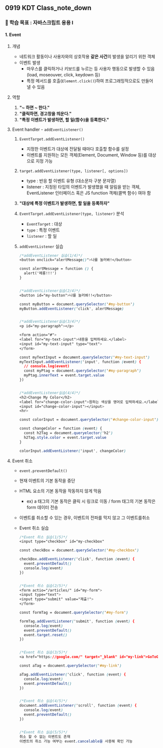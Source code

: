 ## 0919 KDT Class_note_down

### 🎯 학습 목표 : 자바스크립트 응용 I

#### 1.  Event

1. 개념
   - 네트워크 활동이나 사용자와의 상호작용 **같은 사건**의 발생을 알리기 위한 객체
   - 이벤트 발생
     - 마우스를 클릭하거나 키보드를 누르는 등 사용자 행동으로 발생할 수 있음(load, moseouver, click, keydown 등)
     - 특정 메서드를 호출(`Element.click()`)하여 프로그래밍적으로도 만들어 낼 수 있음



2. 역할

   1. **"~ 하면 ~ 한다."**
   2. **"클릭하면, 경고창을 띄운다."**
   3. **"특정 이벤트가 발생하면, 할 일(함수)을 등록한다."**

   

3. Event handler - `addEventListener()`

   1. `EventTarget.addEventListener()`

      - 지정한 이벤트가 대상에 전달될 때마다 호출할 함수를 설정
      - 이벤트를 지원하는 모든 객체(Element, Document, Window 등)를 대상으로 지정 가능

   2. `target.addEventListener(type, listener[, options])`

      - type : 반응 할 이벤트 유형 (대소문자 구분 문자열)
      - listener : 지정된 타입의 이벤트가 발생했을 때 알림을 받는 객체, EventListener 인터페이스 혹은 JS function 객체(콜백 함수) 여야 함

   3. **"대상에 특정 이벤트가 발생하면, 할 일을 등록하자"**

   4. `EventTarget.addEventListener(type, listener)` 분석

      - `EventTarget` : 대상
      - `type` : 특정 이벤트
      - `listener` : 할 일

   5. `addEventListener` 실습

      ```css
      /*addEventListener 실습(1/4)*/
      <button onclick="alertMessage()">나를 눌러봐!</button>
      
      const alertMessage = function () {
        alert('메롱!!!')
      }
      
      
      /*addEventListener실습(2/4)*/
      <button id="my-button">나를 눌러봐!!</button>
      
      const myButton = document.querySelector('#my-button')
      myButton.addEventListener('click', alertMessage)
      
      
      /*addEventListener실습(3/4)*/
      <p id="my-paragraph"></p>
      
      <form action="#">
      <label for="my-text-input">내용을 입력하세요.</label>
      <input id="my-text-input" type="text">
      </form>
      
      const myTextInput = document.querySelector('#my-text-input')
      myTextInput.addEventListener('input', function (event) {
        // console.log(event)
        const myPtag = document.querySelector('#my-paragraph')
        myPtag.innerText = event.target.value
      })
      
      
      /*addEventListener실습(4/4)*/
      <h2>Change My Color</h2>
      <label for="change-color-input">원하는 색상을 영어로 입력하세요.</label>
      <input id="change-color-input"></input>
      <hr>
      
      const colorInput = document.querySelector('#change-color-input')
      
      const changeColor = function (event) {
        const h2Tag = document.queryelector('h2')
        h2Tag.style.color = event.target.value
      }
      
      colorInput.addEventListener('input', changeColor)
      ```



4. Event 취소

   - `event.preventDefault()`

   - 현재 이벤트의 기본 동작을 중단

   - HTML 요소의 기본 동작을 작동하지 않게 막음

     - ex) a 태그의 기본 동작은 클릭 시 링크로 이동 / form 태그의 기본 동작은 form 데이터 전송

   - 이벤트를 취소할 수 있는 경우, 이벤트의 전파를 막지 않고 그 이벤트를취소

   - Event 취소 실습

     ```css
     /*Event 취소 실습(1/5)*/
     <input type="checkbox" id="my-checkbox"
     
     const checkBox = document.querySelector('#my-checkbox')
     
     checkBox.addEventListener('click', function (event) {
       event.preventDefault()
       console.log(event)
     })
     
     
     /*Event 취소 실습(2/5)*/
     <form actio="/articles/" id="my-form">
     <input type="text">
     <input type="submit" value="제출!">
     </form>
     
     const formTag = document.querySelector('#my-form')
     
     formTag.addEventListener('submit', function (event) {
       console.log(event)
       event.preventDefault()
       event.target.reset()
     })
     
     
     /*Event 취소 실습(3/5)*/
     <a href="https://google.com/" target="_blank" id="my-link">GoToGoogle</a>
     
     const aTag = document.querySelector('#my-link')
     
     aTag.addEventListener('click', function (event) {
       console.log(event)
       event.preventDefault()
     })
     
     
     /*Event 취소 실습(4/5)*/
     document.addEventListener('scroll', function (event) {
       console.log(event)
       event.preventDefault()
     })
     
     
     /*Event 취소 실습(5/5)*/
     취소 할 수 없는 이벤트도 존재
     이벤트의 취소 가능 여부는 event.cancelable을 사용해 확인 가능
     ```

     

